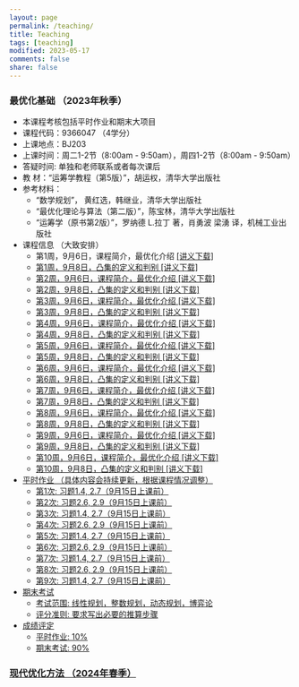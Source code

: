 ```yaml
---
layout: page
permalink: /teaching/
title: Teaching
tags: [teaching]
modified: 2023-05-17 
comments: false
share: false
---
```



### 最优化基础 （2023年秋季）
* 本课程考核包括平时作业和期末大项目
* 课程代码：9366047 （4学分）
* 上课地点：BJ203
* 上课时间：周二1-2节（8:00am - 9:50am），周四1-2节（8:00am - 9:50am）
* 答疑时间: 单独和老师联系或者每次课后
* 教    材：“运筹学教程（第5版）”，胡运权，清华大学出版社
* 参考材料：
      <ul>
      <li> “数学规划”， 黄红选，韩继业，清华大学出版社</li>
      <li> “最优化理论与算法（第二版）”，陈宝林，清华大学出版社</li>
      <li> “运筹学（原书第2版）”，罗纳德 L.拉丁 著，肖勇波 梁湧 译，机械工业出版社 </li>
      </ul>
* 课程信息 （大致安排）
      <ul>
      <li> 第1周，9月6日，课程简介，最优化介绍  <a href="../线性规划1.pdf" class="textlink" target="_blank">[讲义下载] </li>
      <li> 第1周，9月8日，凸集的定义和判别 <a href="../线性规划1.pdf" class="textlink" target="_blank">[讲义下载] </li>
      <li> 第2周，9月6日，课程简介，最优化介绍  <a href="../线性规划1.pdf" class="textlink" target="_blank">[讲义下载] </li>
      <li> 第2周，9月8日，凸集的定义和判别 <a href="../线性规划1.pdf" class="textlink" target="_blank">[讲义下载] </li>
      <li> 第3周，9月6日，课程简介，最优化介绍  <a href="../线性规划1.pdf" class="textlink" target="_blank">[讲义下载] </li>
      <li> 第3周，9月8日，凸集的定义和判别 <a href="../线性规划1.pdf" class="textlink" target="_blank">[讲义下载] </li>
      <li> 第4周，9月6日，课程简介，最优化介绍  <a href="../线性规划1.pdf" class="textlink" target="_blank">[讲义下载] </li>
      <li> 第4周，9月8日，凸集的定义和判别 <a href="../线性规划1.pdf" class="textlink" target="_blank">[讲义下载] </li>
      <li> 第5周，9月6日，课程简介，最优化介绍  <a href="../线性规划1.pdf" class="textlink" target="_blank">[讲义下载] </li>
      <li> 第5周，9月8日，凸集的定义和判别 <a href="../线性规划1.pdf" class="textlink" target="_blank">[讲义下载] </li>
      <li> 第6周，9月6日，课程简介，最优化介绍  <a href="../线性规划1.pdf" class="textlink" target="_blank">[讲义下载] </li>
      <li> 第6周，9月8日，凸集的定义和判别 <a href="../线性规划1.pdf" class="textlink" target="_blank">[讲义下载] </li>
      <li> 第7周，9月6日，课程简介，最优化介绍  <a href="../线性规划1.pdf" class="textlink" target="_blank">[讲义下载] </li>
      <li> 第7周，9月8日，凸集的定义和判别 <a href="../线性规划1.pdf" class="textlink" target="_blank">[讲义下载] </li>
      <li> 第8周，9月6日，课程简介，最优化介绍  <a href="../线性规划1.pdf" class="textlink" target="_blank">[讲义下载] </li>
      <li> 第8周，9月8日，凸集的定义和判别 <a href="../线性规划1.pdf" class="textlink" target="_blank">[讲义下载] </li>
      <li> 第9周，9月6日，课程简介，最优化介绍  <a href="../线性规划1.pdf" class="textlink" target="_blank">[讲义下载] </li>
      <li> 第9周，9月8日，凸集的定义和判别 <a href="../线性规划1.pdf" class="textlink" target="_blank">[讲义下载] </li>
      <li> 第10周，9月6日，课程简介，最优化介绍  <a href="../线性规划1.pdf" class="textlink" target="_blank">[讲义下载] </li>
      <li> 第10周，9月8日，凸集的定义和判别 <a href="../线性规划1.pdf" class="textlink" target="_blank">[讲义下载] </li>
      </ul>
* 平时作业 （具体内容会持续更新，根据课程情况调整）
      <ul>
      <li> 第1次: 习题1.4, 2.7（9月15日上课前） </li>
      <li> 第2次: 习题2.6, 2.9（9月15日上课前） </li>
      <li> 第3次: 习题1.4, 2.7（9月15日上课前） </li>
      <li> 第4次: 习题2.6, 2.9（9月15日上课前） </li>
      <li> 第5次: 习题1.4, 2.7（9月15日上课前） </li>
      <li> 第6次: 习题2.6, 2.9（9月15日上课前） </li>
      <li> 第7次: 习题1.4, 2.7（9月15日上课前） </li>
      <li> 第8次: 习题2.6, 2.9（9月15日上课前） </li>
      <li> 第9次: 习题1.4, 2.7（9月15日上课前） </li>
      </ul>
* 期末考试 
      <ul>
      <li> 考试范围: 线性规划，整数规划，动态规划，博弈论 </li>
      <li> 评分准则: 要求写出必要的推算步骤 </li>
      </ul>
* 成绩评定
      <ul>
      <li> 平时作业: 10% </li>
      <li> 期末考试: 90%</li>
      </ul>
      
### 现代优化方法 （2024年春季）
